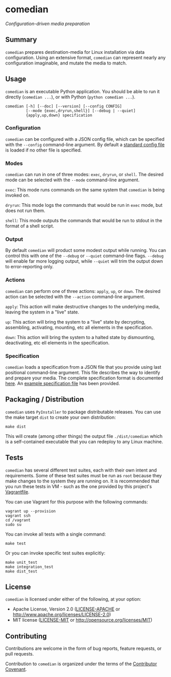 # comedian

*Configuration-driven media preparation*

## Summary

`comedian` prepares destination-media for Linux installation via data
configuration. Using an extensive format, `comedian` can represent nearly any
configuration imaginable, and mutate the media to match.

## Usage

`comedian` is an executable Python application. You should be able to run it
directly (`comedian ...`), or with Python (`python comedian ...`).

```
comedian [-h] [--doc] [--version] [--config CONFIG]
         [--mode {exec,dryrun,shell}] [--debug | --quiet]
         {apply,up,down} specification
```

### Configuration

`comedian` can be configured with a JSON config file, which can be specified
with the `--config` command-line argument. By default a [standard config
file](data/default.config.json) is loaded if no other file is specified.

### Modes

`comedian` can run in one of three modes: `exec`, `dryrun`, or `shell`. The
desired mode can be selected with the `--mode` command-line argument.

`exec`: This mode runs commands on the same system that `comedian` is being
invoked on.

`dryrun`: This mode logs the commands that would be run in `exec` mode, but does
not run them.

`shell`: This mode outputs the commands that would be run to stdout in the
format of a shell script.

### Output

By default `comedian` will product some modest output while running. You can
control this with one of the `--debug` or `--quiet` command-line flags.
`--debug` will enable far more logging output, while `--quiet` will trim the
output down to error-reporting only.

### Actions

`comedian` can perform one of three actions: `apply`, `up`, or `down`. The
desired action can be selected with the `--action` command-line argument.

`apply`: This action will make destructive changes to the underlying media,
leaving the system in a "live" state.

`up`: This action will bring the system to a "live" state by decrypting,
assembling, activating, mounting, etc all elements in the specification.

`down`: This action will bring the system to a halted state by dismounting,
deactivating, etc ell elements in the specification.

### Specification

`comedian` loads a specification from a JSON file that you provide using last
positional command-line argument. This file describes the way to identify and
prepare your media. The complete specification format is documented
[here](doc/SPECIFICATION_FORMAT.md). An [example specification
file](data/example.spec.json) has been provided.

## Packaging / Distribution

`comedian` uses `PyInstaller` to package distributable releases. You can use the
make target `dist` to create your own distribution:

```
make dist
```

This will create (among other things) the output file `./dist/comedian` which is
a self-contained executable that you can redeploy to any Linux machine.

## Tests

`comedian` has several different test suites, each with their own intent and
requirements. Some of these test suites must be run as `root` because they make
changes to the system they are running on. It is recommended that you run these
tests in VM - such as the one provided by this project's
[Vagrantfile](Vagrantfile).

You can use Vagrant for this purpose with the following commands:

```
vagrant up --provision
vagrant ssh
cd /vagrant
sudo su
```

You can invoke all tests with a single command:

```
make test
```

Or you can invoke specific test suites explicitly:

```
make unit_test
make integration_test
make dist_test
```

## License

`comedian` is licensed under either of the following, at your option:

* Apache License, Version 2.0 ([LICENSE-APACHE](license/LICENSE-APACHE) or
  http://www.apache.org/licenses/LICENSE-2.0)
* MIT license ([LICENSE-MIT](license/LICENSE-MIT) or
  http://opensource.org/licenses/MIT)

## Contributing

Contributions are welcome in the form of bug reports, feature requests, or pull
requests.

Contribution to `comedian` is organized under the terms of the [Contributor
Covenant](doc/CONTRIBUTOR_COVENANT.md).
